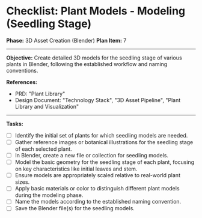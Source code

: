 # Checklist: Plant Models - Modeling (Seedling Stage)

**Phase:** 3D Asset Creation (Blender)
**Plan Item:** 7

---

**Objective:** Create detailed 3D models for the seedling stage of various plants in Blender, following the established workflow and naming conventions.

**References:**
- PRD: "Plant Library"
- Design Document: "Technology Stack", "3D Asset Pipeline", "Plant Library and Visualization"

---

**Tasks:**

- [ ] Identify the initial set of plants for which seedling models are needed.
- [ ] Gather reference images or botanical illustrations for the seedling stage of each selected plant.
- [ ] In Blender, create a new file or collection for seedling models.
- [ ] Model the basic geometry for the seedling stage of each plant, focusing on key characteristics like initial leaves and stem.
- [ ] Ensure models are appropriately scaled relative to real-world plant sizes.
- [ ] Apply basic materials or color to distinguish different plant models during the modeling phase.
- [ ] Name the models according to the established naming convention.
- [ ] Save the Blender file(s) for the seedling models.
